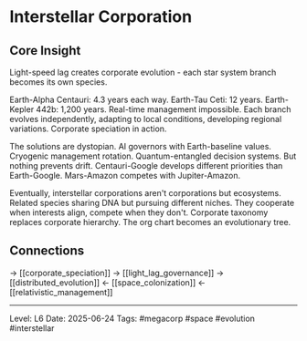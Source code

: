 # Interstellar Corporation

## Core Insight
Light-speed lag creates corporate evolution - each star system branch becomes its own species.

Earth-Alpha Centauri: 4.3 years each way. Earth-Tau Ceti: 12 years. Earth-Kepler 442b: 1,200 years. Real-time management impossible. Each branch evolves independently, adapting to local conditions, developing regional variations. Corporate speciation in action.

The solutions are dystopian. AI governors with Earth-baseline values. Cryogenic management rotation. Quantum-entangled decision systems. But nothing prevents drift. Centauri-Google develops different priorities than Earth-Google. Mars-Amazon competes with Jupiter-Amazon.

Eventually, interstellar corporations aren't corporations but ecosystems. Related species sharing DNA but pursuing different niches. They cooperate when interests align, compete when they don't. Corporate taxonomy replaces corporate hierarchy. The org chart becomes an evolutionary tree.

## Connections
→ [[corporate_speciation]]
→ [[light_lag_governance]]
→ [[distributed_evolution]]
← [[space_colonization]]
← [[relativistic_management]]

---
Level: L6
Date: 2025-06-24
Tags: #megacorp #space #evolution #interstellar